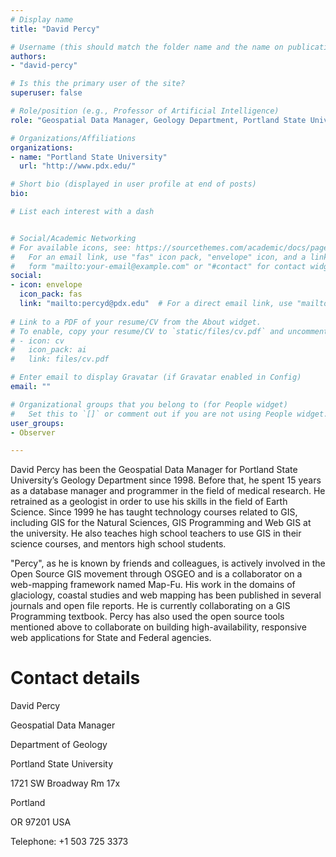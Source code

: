 ```yaml
---
# Display name
title: "David Percy"

# Username (this should match the folder name and the name on publications)
authors:
- "david-percy"

# Is this the primary user of the site?
superuser: false

# Role/position (e.g., Professor of Artificial Intelligence)
role: "Geospatial Data Manager, Geology Department, Portland State University"

# Organizations/Affiliations
organizations:
- name: "Portland State University"
  url: "http://www.pdx.edu/"

# Short bio (displayed in user profile at end of posts)
bio: 

# List each interest with a dash


# Social/Academic Networking
# For available icons, see: https://sourcethemes.com/academic/docs/page-builder/#icons
#   For an email link, use "fas" icon pack, "envelope" icon, and a link in the
#   form "mailto:your-email@example.com" or "#contact" for contact widget.
social:
- icon: envelope
  icon_pack: fas
  link: "mailto:percyd@pdx.edu"  # For a direct email link, use "mailto:test@example.org".
  
# Link to a PDF of your resume/CV from the About widget.
# To enable, copy your resume/CV to `static/files/cv.pdf` and uncomment the lines below.
# - icon: cv
#   icon_pack: ai
#   link: files/cv.pdf

# Enter email to display Gravatar (if Gravatar enabled in Config)
email: ""

# Organizational groups that you belong to (for People widget)
#   Set this to `[]` or comment out if you are not using People widget.
user_groups:
- Observer

---
```

David Percy has been the Geospatial Data Manager for Portland State University’s Geology Department since 1998. Before that, he spent 15 years as a database manager and programmer in the field of medical research. He retrained as a geologist in order to use his skills in the field of Earth Science. Since 1999 he has taught technology courses related to GIS, including GIS for the Natural Sciences, GIS Programming and Web GIS at the university. He also teaches high school teachers to use GIS in their science courses, and mentors high school students.

"Percy", as he is known by friends and colleagues, is actively involved in the Open Source GIS movement through OSGEO and is a collaborator on a web-mapping framework named Map-Fu. His work in the domains of glaciology, coastal studies and web mapping has been published in several journals and open file reports. He is currently collaborating on a GIS Programming textbook. Percy has also used the open source tools mentioned above to collaborate on building high-availability, responsive web applications for State and Federal agencies.

Contact details
================

David Percy

Geospatial Data Manager

Department of Geology

Portland State University

1721 SW Broadway Rm 17x

Portland

OR 97201 USA

Telephone: +1 503 725 3373

